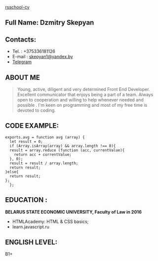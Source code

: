 [rsschool-cv](https://skepyan.github.io/rsschool-cv/cv)

## Full Name:  Dzmitry Skepyan

## Contacts:
* Tel. : +375336181126
* E-mail : skepyan1@yandex.by
* [Telegram](https://t.me/skepyan)

## ABOUT ME
> Young, active, diligent and very determined Front End Developer. Excellent communicator that enjoys being a part of a team. Always open to cooperation and willing to help 
> whenever needed and possible . I'm keen on programming and most of my free time is devoted to coding.



## CODE EXAMPLE:
```
exports.avg = function avg (array) {
  let result = 0;
  if (Array.isArray(array) && array.length !== 0){
  result = array.reduce (function (acc, currentValue){
    return acc + currentValue;
  }, 0);
  result = result / array.length;
  return result;
}else{
  return result;
};
  };
 ```
 ## EDUCATION :
 **BELARUS STATE ECONOMIC UNIVERSITY, Faculty of Law in 2016**
 - HTMLAcademy: HTML & CSS basics;
 - learn.javascript.ru

## ENGLISH LEVEL:
B1+

